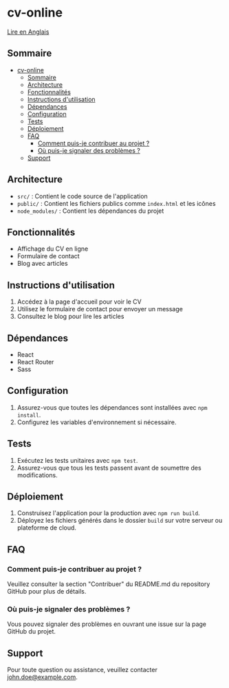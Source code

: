 # cv-online

[Lire en Anglais](README_EN_Project.md)

## Sommaire

- [cv-online](#cv-online)
  - [Sommaire](#sommaire)
  - [Architecture](#architecture)
  - [Fonctionnalités](#fonctionnalités)
  - [Instructions d'utilisation](#instructions-dutilisation)
  - [Dépendances](#dépendances)
  - [Configuration](#configuration)
  - [Tests](#tests)
  - [Déploiement](#déploiement)
  - [FAQ](#faq)
    - [Comment puis-je contribuer au projet ?](#comment-puis-je-contribuer-au-projet-)
    - [Où puis-je signaler des problèmes ?](#où-puis-je-signaler-des-problèmes-)
  - [Support](#support)

## Architecture

- `src/` : Contient le code source de l'application
- `public/` : Contient les fichiers publics comme `index.html` et les icônes
- `node_modules/` : Contient les dépendances du projet

## Fonctionnalités

- Affichage du CV en ligne
- Formulaire de contact
- Blog avec articles

## Instructions d'utilisation

1. Accédez à la page d'accueil pour voir le CV
2. Utilisez le formulaire de contact pour envoyer un message
3. Consultez le blog pour lire les articles

## Dépendances

- React
- React Router
- Sass

## Configuration

1. Assurez-vous que toutes les dépendances sont installées avec `npm install`.
2. Configurez les variables d'environnement si nécessaire.

## Tests

1. Exécutez les tests unitaires avec `npm test`.
2. Assurez-vous que tous les tests passent avant de soumettre des modifications.

## Déploiement

1. Construisez l'application pour la production avec `npm run build`.
2. Déployez les fichiers générés dans le dossier `build` sur votre serveur ou plateforme de cloud.

## FAQ

### Comment puis-je contribuer au projet ?

Veuillez consulter la section "Contribuer" du README.md du repository GitHub pour plus de détails.

### Où puis-je signaler des problèmes ?

Vous pouvez signaler des problèmes en ouvrant une issue sur la page GitHub du projet.

## Support

Pour toute question ou assistance, veuillez contacter [john.doe@example.com](mailto:john.doe@example.com).

